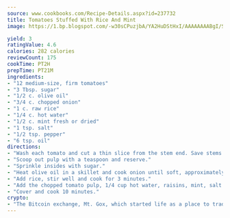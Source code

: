 ```yaml
---
source: www.cookbooks.com/Recipe-Details.aspx?id=237732
title: Tomatoes Stuffed With Rice And Mint
image: https://1.bp.blogspot.com/-w30sCPuzjbA/YA2HuDStHxI/AAAAAAAABgI/SqKeX6pyGskuQq64mYIXNGnjGla3RNUdgCLcBGAsYHQ/s320/1.png

yield: 3
ratingValue: 4.6
calories: 282 calories
reviewCount: 175
cookTime: PT2H
prepTime: PT21M
ingredients:
- "12 medium-size, firm tomatoes"
- "3 Tbsp. sugar"
- "1/2 c. olive oil"
- "3/4 c. chopped onion"
- "1 c. raw rice"
- "1/4 c. hot water"
- "1/2 c. mint fresh or dried"
- "1 tsp. salt"
- "1/2 tsp. pepper"
- "6 tsp. oil"
directions:
- "Wash each tomato and cut a thin slice from the stem end. Save stems for lids."
- "Scoop out pulp with a teaspoon and reserve."
- "Sprinkle insides with sugar."
- "Heat olive oil in a skillet and cook onion until soft, approximately 5 minutes."
- "Add rice, stir well and cook for 3 minutes."
- "Add the chopped tomato pulp, 1/4 cup hot water, raisins, mint, salt and pepper."
- "Cover and cook 10 minutes."
crypto:
- "The Bitcoin exchange, Mt. Gox, which started life as a place to trade cards from a fantasy game, was hacked."
---
```

